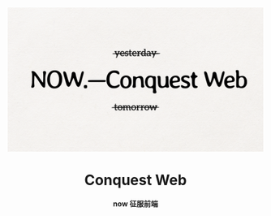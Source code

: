<img align="center" src='./ConquestWeb.png' />
<h1 align="center">
  Conquest Web
</h1>
<h4 align="center">now 征服前端</h4>
